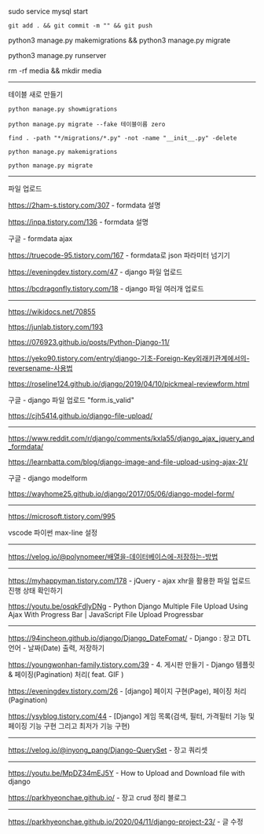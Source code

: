 sudo service mysql start

```
git add . && git commit -m "" && git push
```

python3 manage.py makemigrations && python3 manage.py migrate

python3 manage.py runserver

rm -rf media && mkdir media

---

테이블 새로 만들기

```
python manage.py showmigrations

python manage.py migrate --fake 테이블이름 zero

find . -path "*/migrations/*.py" -not -name "__init__.py" -delete

python manage.py makemigrations

python manage.py migrate
```

---

파일 업로드

https://2ham-s.tistory.com/307 - formdata 설명

https://inpa.tistory.com/136 - formdata 설명

구글 - formdata ajax

https://truecode-95.tistory.com/167 - formdata로 json 파라미터 넘기기

https://eveningdev.tistory.com/47 - django 파일 업로드

https://bcdragonfly.tistory.com/18 - django 파일 여러개 업로드

---

https://wikidocs.net/70855

https://junlab.tistory.com/193

https://076923.github.io/posts/Python-Django-11/

https://yeko90.tistory.com/entry/django-기초-Foreign-Key외래키관계에서의-reversename-사용법

https://roseline124.github.io/django/2019/04/10/pickmeal-reviewform.html

구글 - django 파일 업로드 "form.is_valid"

https://cjh5414.github.io/django-file-upload/

---

https://www.reddit.com/r/django/comments/kxla55/django_ajax_jquery_and_formdata/

https://learnbatta.com/blog/django-image-and-file-upload-using-ajax-21/

구글 - django modelform

https://wayhome25.github.io/django/2017/05/06/django-model-form/

---

https://microsoft.tistory.com/995

vscode 파이썬 max-line 설정

---

https://velog.io/@polynomeer/배열을-데이터베이스에-저장하는-방법

---

https://myhappyman.tistory.com/178 - jQuery - ajax xhr을 활용한 파일 업로드 진행 상태 확인하기

https://youtu.be/osqkFdIyDNg - Python Django Multiple File Upload Using Ajax With Progress Bar | JavaScript File Upload Progressbar

---

https://94incheon.github.io/django/Django_DateFomat/ - Django : 장고 DTL 언어 - 날짜(Date) 출력, 저장하기

https://youngwonhan-family.tistory.com/39 - 4. 게시판 만들기 - Django 템플릿 & 페이징(Pagination) 처리( feat. GIF )

https://eveningdev.tistory.com/26 - [django] 페이지 구현(Page), 페이징 처리(Pagination)

https://ysyblog.tistory.com/44 - [Django] 게임 목록(검색, 필터, 가격필터 기능 및 페이징 기능 구현 그리고 최저가 기능 구현)

---

https://velog.io/@inyong_pang/Django-QuerySet - 장고 쿼리셋

---

https://youtu.be/MpDZ34mEJ5Y - How to Upload and Download file with django

https://parkhyeonchae.github.io/ - 장고 crud 정리 블로그

---

https://parkhyeonchae.github.io/2020/04/11/django-project-23/ - 글 수정
